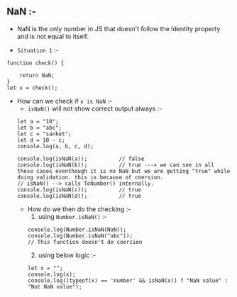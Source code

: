 ## NaN :-
- NaN is the only number in JS that doesn't follow the Identity property and is not equal to itself.

- `Situation 1` :-
```JS
function check() {

    return NaN;
}
let x = check();
```
- How can we check if `x is NaN` :-
    - `isNaN()` will not show correct output always :-
    ```JS
    let a = "10";
    let b = "abc"; 
    let c = "sanket";
    let d = 10 - c;
    console.log(a, b, c, d);

    console.log(isNaN(a));          // false
    console.log(isNaN(b));          // true ---> we can see in all these cases eventhough it is no NaN but we are getting "true" while doing validation. this is because of coersion.
    // isNaN() --> calls ToNumber() internally.
    console.log(isNaN(c));          // true
    console.log(isNaN(d));          // true
    ```
    - How do we then do the checking :-
        1. using `Number.isNaN()` :-
        ```JS
        console.log(Number.isNaN(NaN));
        console.log(Number.isNaN("abc"));
        // This function doesn't do coercion
        ```
        2. using below logic :-
        ```JS
        let x = "";
        console.log(x);
        console.log((typeof(x) == 'number' && isNaN(x)) ? "NaN value" : "Not NaN value");
        ```


